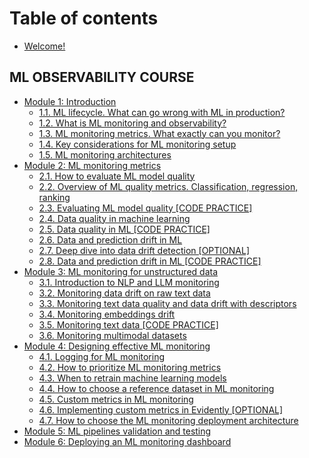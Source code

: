 # Table of contents

* [Welcome!](README.md)

## ML OBSERVABILITY COURSE

* [Module 1: Introduction](ml-observability-course/module-1-introduction/readme.md)
  * [1.1. ML lifecycle. What can go wrong with ML in production?](ml-observability-course/module-1-introduction/ml-lifecycle.md)
  * [1.2. What is ML monitoring and observability?](ml-observability-course/module-1-introduction/ml-monitoring-observability.md)
  * [1.3. ML monitoring metrics. What exactly can you monitor?](ml-observability-course/module-1-introduction/ml-monitoring-metrics.md)  
  * [1.4. Key considerations for ML monitoring setup](ml-observability-course/module-1-introduction/ml-monitoring-setup.md)
  * [1.5. ML monitoring architectures](ml-observability-course/module-1-introduction/ml-monitoring-architectures.md)
* [Module 2: ML monitoring metrics](ml-observability-course/module-2-ml-monitoring-metrics/readme.md)
  * [2.1. How to evaluate ML model quality](ml-observability-course/module-2-ml-monitoring-metrics/evaluate-ml-model-quality.md)
  * [2.2. Overview of ML quality metrics. Classification, regression, ranking](ml-observability-course/module-2-ml-monitoring-metrics/ml-quality-metrics-classification-regression-ranking.md)
  * [2.3. Evaluating ML model quality [CODE PRACTICE]](ml-observability-course/module-2-ml-monitoring-metrics/ml-model-quality-code-practice.md)
  * [2.4. Data quality in machine learning](ml-observability-course/module-2-ml-monitoring-metrics/data-quality-in-ml.md)
  * [2.5. Data quality in ML [CODE PRACTICE]](ml-observability-course/module-2-ml-monitoring-metrics/data-quality-code-practice.md)
  * [2.6. Data and prediction drift in ML](ml-observability-course/module-2-ml-monitoring-metrics/data-prediction-drift-in-ml.md)
  * [2.7. Deep dive into data drift detection [OPTIONAL]](ml-observability-course/module-2-ml-monitoring-metrics/data-drift-deep-dive.md)
  * [2.8. Data and prediction drift in ML [CODE PRACTICE]](ml-observability-course/module-2-ml-monitoring-metrics/data-prediction-drift-code-practice.md)
* [Module 3: ML monitoring for unstructured data](ml-observability-course/module-3-ml-monitoring-for-unstructured-data/readme.md)
  * [3.1. Introduction to NLP and LLM monitoring](ml-observability-course/module-3-ml-monitoring-for-unstructured-data/introduction-nlp-llm-monitoring.md)
  * [3.2. Monitoring data drift on raw text data](ml-observability-course/module-3-ml-monitoring-for-unstructured-data/monitoring-data-drift-on-raw-text-data.md)
  * [3.3. Monitoring text data quality and data drift with descriptors](ml-observability-course/module-3-ml-monitoring-for-unstructured-data/monitoring-data-drift-with-descriptors.md)
  * [3.4. Monitoring embeddings drift](ml-observability-course/module-3-ml-monitoring-for-unstructured-data/monitoring-embeddings-drift.md)
  * [3.5. Monitoring text data [CODE PRACTICE]](ml-observability-course/module-3-ml-monitoring-for-unstructured-data/monitoring-text-data-code-practice.md)
  * [3.6. Monitoring multimodal datasets](ml-observability-course/module-3-ml-monitoring-for-unstructured-data/monitoring-multimodal-datasets.md)
* [Module 4: Designing effective ML monitoring](ml-observability-course/module-4-designing-effective-ml-monitoring/readme.md)
  * [4.1. Logging for ML monitoring](ml-observability-course/module-4-designing-effective-ml-monitoring/logging-ml-monitoring.md)
  * [4.2. How to prioritize ML monitoring metrics](ml-observability-course/module-4-designing-effective-ml-monitoring/how-to-prioritize-monitoring-metrics.md)
  * [4.3. When to retrain machine learning models](ml-observability-course/module-4-designing-effective-ml-monitoring/when-to-retrain-ml-models.md)
  * [4.4. How to choose a reference dataset in ML monitoring](ml-observability-course/module-4-designing-effective-ml-monitoring/how-to-choose-reference-dataset-ml-monitoring.md)
  * [4.5. Custom metrics in ML monitoring](ml-observability-course/module-4-designing-effective-ml-monitoring/custom-metrics-ml-monitoring.md)
  * [4.6. Implementing custom metrics in Evidently [OPTIONAL]](ml-observability-course/module-4-designing-effective-ml-monitoring/custom-metrics-evidently-code-practice.md)
  * [4.7. How to choose the ML monitoring deployment architecture](ml-observability-course/module-4-designing-effective-ml-monitoring/choosing-ml-monitoring-deployment-architecture.md)
* [Module 5: ML pipelines validation and testing](ml-observability-course/module-5-ml-pipelines-validation-and-testing.md)
* [Module 6: Deploying an ML monitoring dashboard](ml-observability-course/module-6-deploying-an-ml-monitoring-dashboard.md)
